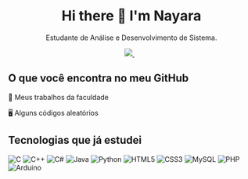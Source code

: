 <h1 align='center'>
  Hi there 👋 I'm Nayara 
</h1>

<p align='center'>
  Estudante de Análise e Desenvolvimento de Sistema.
</p>

<p align='center'>
  
  <a href="https://www.linkedin.com/in/nayara-ornelas-49323394/">
    <img src="https://img.shields.io/badge/linkedin-%230077B5.svg?&style=for-the-badge&logo=linkedin&logoColor=white" />
  </a>&nbsp;&nbsp;

</p>

##  O que você encontra no meu GitHub 

📑️ Meus trabalhos da faculdade

🖥️ Alguns códigos aleatórios

##  Tecnologias que já estudei
![ C ]( https://img.shields.io/badge/C-00599C?style=for-the-badge&logo=c&logoColor=white )
![ C++ ]( https://img.shields.io/badge/C%2B%2B-00599C?style=for-the-badge&logo=c%2B%2B&logoColor=white )
![C#](https://img.shields.io/badge/C%23-239120?style=for-the-badge&logo=c-sharp&logoColor=white)
![ Java ]( https://img.shields.io/badge/Java-ED8B00?style=for-the-badge&logo=java&logoColor=white )
![ Python ]( https://img.shields.io/badge/Python-3776AB?style=for-the-badge&logo=python&logoColor=white )
![HTML5](https://img.shields.io/badge/HTML5-E34F26?style=for-the-badge&logo=html5&logoColor=white)
![CSS3](https://img.shields.io/badge/CSS3-1572B6?style=for-the-badge&logo=css3&logoColor=white)
![MySQL](https://img.shields.io/badge/MySQL-FFC500?style=for-the-badge&logo=mysql&logoColor=black)
![PHP](https://img.shields.io/badge/PHP-777BB4?style=for-the-badge&logo=php&logoColor=white)
![ Arduino ]( https://img.shields.io/badge/Arduino-00979D?style=for-the-badge&logo=Arduino&logoColor=white )


